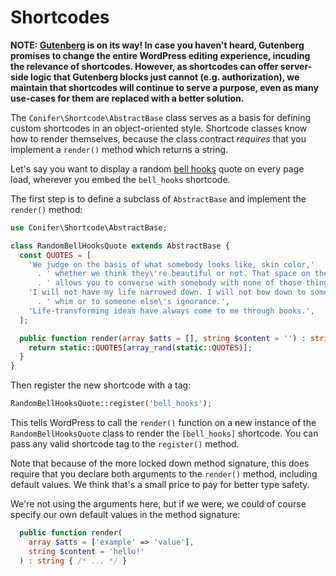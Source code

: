 # Shortcodes

**NOTE: [Gutenberg](https://wordpress.org/gutenberg/) is on its way! In case you haven't heard, Gutenberg promises to change the entire WordPress editing experience, incuding the relevance of shortcodes. However, as shortcodes can offer server-side logic that Gutenberg blocks just cannot (e.g. authorization), we maintain that shortcodes will continue to serve a purpose, even as many use-cases for them are replaced with a better solution.**

The `Conifer\Shortcode\AbstractBase` class serves as a basis for defining custom shortcodes in an object-oriented style. Shortcode classes know how to render themselves, because the class contract *requires* that you implement a `render()` method which returns a string.

Let's say you want to display a random [bell hooks](https://en.wikipedia.org/wiki/Bell_hooks) quote on every page load, wherever you embed the `bell_hooks` shortcode.

The first step is to define a subclass of `AbstractBase` and implement the `render()` method:

```php
use Conifer\Shortcode\AbstractBase;

class RandomBellHooksQuote extends AbstractBase {
  const QUOTES = [
    'We judge on the basis of what somebody looks like, skin color,'
      . ' whether we think they\'re beautiful or not. That space on the Internet'
      . ' allows you to converse with somebody with none of those things involved.',
    'I will not have my life narrowed down. I will not bow down to somebody else\'s'
      . ' whim or to someone else\'s ignorance.',
    'Life-transforming ideas have always come to me through books.',
  ];

  public function render(array $atts = [], string $content = '') : string {
    return static::QUOTES[array_rand(static::QUOTES)];
  }
}
```

Then register the new shortcode with a tag:

```php
RandomBellHooksQuote::register('bell_hooks');
```

This tells WordPress to call the `render()` function on a new instance of the `RandomBellHooksQuote` class to render the `[bell_hooks]` shortcode. You can pass any valid shortcode tag to the `register()` method.

Note that because of the more locked down method signature, this does require that you declare both arguments to the `render()` method, including default values. We think that's a small price to pay for better type safety.

We're not using the arguments here, but if we were, we could of course specify our own default values in the method signature:

```php
  public function render(
    array $atts = ['example' => 'value'],
    string $content = 'hello!'
  ) : string { /* ... */ }
```